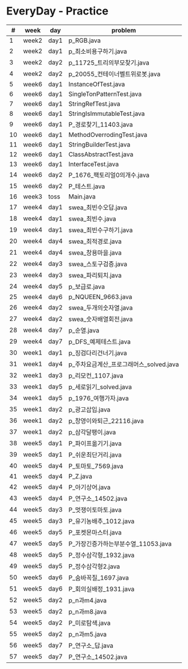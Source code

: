 # EveryDay - Practice
| # | week | day | problem |
| ------------- | ------------- | ------------- | ------------- |
 | 1 | week2 | day1 | p_RGB.java |
 | 2 | week2 | day1 | p_최소비용구하기.java |
 | 3 | week2 | day2 | p_11725_트리의부모찾기.java |
 | 4 | week2 | day2 | p_20055_컨테이너벨트위로봇.java |
 | 5 | week6 | day1 | InstanceOfTest.java |
 | 6 | week6 | day1 | SingleTonPatternTest.java |
 | 7 | week6 | day1 | StringRefTest.java |
 | 8 | week6 | day1 | StringIsImmutableTest.java |
 | 9 | week6 | day1 | P_경로찾기_11403.java |
 | 10 | week6 | day1 | MethodOverrodingTest.java |
 | 11 | week6 | day1 | StringBuilderTest.java |
 | 12 | week6 | day1 | ClassAbstractTest.java |
 | 13 | week6 | day1 | InterfaceTest.java |
 | 14 | week6 | day2 | P_1676_팩토리얼0의개수.java |
 | 15 | week6 | day2 | P_테스트.java |
 | 16 | week3 | toss | Main.java |
 | 17 | week4 | day1 | swea_최빈수오답.java |
 | 18 | week4 | day1 | swea_최빈수.java |
 | 19 | week4 | day1 | swea_최빈수구하기.java |
 | 20 | week4 | day4 | swea_최적경로.java |
 | 21 | week4 | day4 | swea_창용마을.java |
 | 22 | week4 | day3 | swea_스토구검증.java |
 | 23 | week4 | day3 | swea_파리퇴치.java |
 | 24 | week4 | day5 | p_보급로.java |
 | 25 | week4 | day6 | p_NQUEEN_9663.java |
 | 26 | week4 | day2 | swea_두개의숫자열.java |
 | 27 | week4 | day2 | swea_숫자배열회전.java |
 | 28 | week4 | day7 | p_순열.java |
 | 29 | week4 | day7 | p_DFS_예제테스트.java |
 | 30 | week1 | day1 | p_징검다리건너기.java |
 | 31 | week1 | day4 | p_주차요금계산_프로그래머스_solved.java |
 | 32 | week1 | day3 | p_리모컨_1107.java |
 | 33 | week1 | day5 | p_세로읽기_solved.java |
 | 34 | week1 | day5 | p_1976_여행가자.java |
 | 35 | week1 | day2 | p_광고삽입.java |
 | 36 | week1 | day2 | p_창영이와퇴근_22116.java |
 | 37 | week1 | day2 | p_삼각달팽이.java |
 | 38 | week5 | day1 | P_파이프옮기기.java |
 | 39 | week5 | day1 | P_쉬운최단거리.java |
 | 40 | week5 | day4 | P_토마토_7569.java |
 | 41 | week5 | day4 | P_Z.java |
 | 42 | week5 | day4 | P_아기상어.java |
 | 43 | week5 | day4 | P_연구소_14502.java |
 | 44 | week5 | day3 | P_멋쟁이토마토.java |
 | 45 | week5 | day3 | P_유기농배추_1012.java |
 | 46 | week5 | day5 | P_포켓몬마스터.java |
 | 47 | week5 | day5 | P_가장긴증가하는부분수열_11053.java |
 | 48 | week5 | day5 | P_정수삼각형_1932.java |
 | 49 | week5 | day5 | P_정수삼각형2.java |
 | 50 | week5 | day6 | P_숨바꼭질_1697.java |
 | 51 | week5 | day6 | P_회의실배정_1931.java |
 | 52 | week5 | day2 | p_n과m4.java |
 | 53 | week5 | day2 | p_n과m8.java |
 | 54 | week5 | day2 | P_미로탐색.java |
 | 55 | week5 | day2 | p_n과m5.java |
 | 56 | week5 | day7 | P_연구소_답.java |
 | 57 | week5 | day7 | P_연구소_14502.java |
